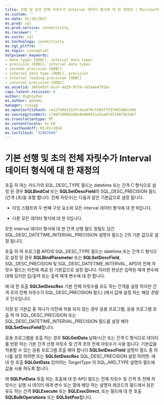```yaml
---
title: 선행 및 초의 전체 자릿수가 Interval 데이터 형식에 대 한 재정의 | Microsoft Docs
ms.custom: ''
ms.date: 01/19/2017
ms.prod: sql
ms.prod_service: connectivity
ms.reviewer: ''
ms.suite: sql
ms.technology: connectivity
ms.tgt_pltfrm: ''
ms.topic: conceptual
helpviewer_keywords:
- data types [ODBC], interval data types
- precision [ODBC], interval data types
- seconds precision [ODBC]
- interval data type [ODBC], precision
- interval leading precision [ODBC]
- interval precision [ODBC]
ms.assetid: 3d65493f-dce7-4d29-9f59-c63a4e47918c
caps.latest.revision: 6
author: MightyPen
ms.author: genemi
manager: craigg
ms.openlocfilehash: ca22fe0d3153fc5ea4f0c5594ff537d65d60c066
ms.sourcegitcommit: 1740f3090b168c0e809611a7aa6fd514075616bf
ms.translationtype: MT
ms.contentlocale: ko-KR
ms.lasthandoff: 05/03/2018
ms.locfileid: "32907848"
---
```

# <a name="overriding-default-leading-and-seconds-precision-for-interval-data-types"></a>기본 선행 및 초의 전체 자릿수가 Interval 데이터 형식에 대 한 재정의
호출 하 여는 카드가의 SQL_DESC_TYPE 필드는 datetime 또는 간격 C 형식으로 설정 된 경우 **SQLBindCol** 또는 **SQLSetDescField**의 SQL_DESC_PRECISION 필드 (간격 (초)을 포함 합니다. 전체 자릿수)는 다음과 같은 기본값으로 설정 됩니다.  
  
-   타임 스탬프와 두 번째 구성 요소와 모든 interval 데이터 형식에 대 한 6입니다.  
  
-   다른 모든 데이터 형식에 대 한 0입니다.  
  
 모든 interval 데이터 형식에 대 한 간격 선행 필드 정밀도 담긴 SQL_DESC_DATETIME_INTERVAL_PRECISION 설명자 필드는 2의 기본 값으로 설정 됩니다.  
  
 호출 하 여 프로그램 APD의 SQL_DESC_TYPE 필드는 datetime 또는 간격 C 형식으로 설정 된 경우 **SQLBindParameter** 또는 **SQLSetDescField**, SQL_DESC_PRECISION 및 SQL_DESC_DATETIME_INTERVAL_ APD의 전체 자릿수 필드는 이전에 제공 된 기본값으로 설정 됩니다. 이러한 현상은 입력된 매개 변수에 대해 있지만 입/출력 또는 출력 매개 변수에 대 한 합니다.  
  
 에 대 한 호출 **SQLSetDescRec** 기본 전체 자릿수를 유도 하는 간격을 설정 하지만 간격 초의 전체 자릿수가 SQL_DESC_PRECISION 필드) (에서 값에 설정 하는 해당 *정밀도* 인수입니다.  
  
 지정 된 기본값 중 하나가 이전에 허용 되지 않는 경우 응용 프로그램, 응용 프로그램 호출 하 여 SQL_DESC_PRECISION 또는 SQL_DESC_DATETIME_INTERVAL_PRECISION 필드를 설정 해야 **SQLSetDescField**합니다.  
  
 응용 프로그램을 호출 하는 경우 **SQLGetData** 날짜/시간 또는 간격 C 형식으로 데이터를 반환 하는 기본 간격 선행 자릿수 및 간격 초의 전체 자릿수가 사용 됩니다. 기본값을 적용할 수 있는 응용 프로그램 호출 해야 합니다 **SQLSetDescField** 설명자 필드 중 하나를 설정 하려면 또는 **SQLSetDescRec** SQL_DESC_PRECISION 설정 하려면. 에 대 한 호출 **SQLGetData** 있어야는 *TargetType* 의 SQL_ARD_TYPE 설명자 필드에 값을 사용 하도록 합니다.  
  
 때 **SQLPutData** 호출 되는 호출에 대 한 APD 필드는 전체 자릿수 및 간격 초 전체 자릿수는 실행 시 데이터 매개 변수 또는 열에 해당 하는 설명자 레코드의 필드에서 읽은 유도 하는 간격 **SQLExecute** 또는 **SQLExecDirect**, 또는 필드에 대 한 호출 **SQLBulkOperations** 또는 **SQLSetPos**합니다.
